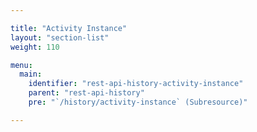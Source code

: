 ```yaml
---

title: "Activity Instance"
layout: "section-list"
weight: 110

menu:
  main:
    identifier: "rest-api-history-activity-instance"
    parent: "rest-api-history"
    pre: "`/history/activity-instance` (Subresource)"

---
```

